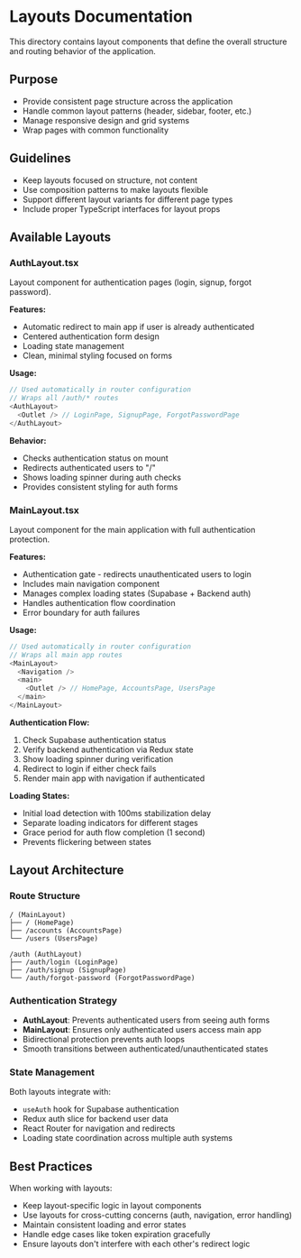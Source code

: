 # Layouts Documentation

This directory contains layout components that define the overall structure and routing behavior of the application.

## Purpose

- Provide consistent page structure across the application
- Handle common layout patterns (header, sidebar, footer, etc.)
- Manage responsive design and grid systems
- Wrap pages with common functionality

## Guidelines

- Keep layouts focused on structure, not content
- Use composition patterns to make layouts flexible
- Support different layout variants for different page types
- Include proper TypeScript interfaces for layout props

## Available Layouts

### AuthLayout.tsx

Layout component for authentication pages (login, signup, forgot password).

**Features:**

- Automatic redirect to main app if user is already authenticated
- Centered authentication form design
- Loading state management
- Clean, minimal styling focused on forms

**Usage:**

```typescript
// Used automatically in router configuration
// Wraps all /auth/* routes
<AuthLayout>
  <Outlet /> // LoginPage, SignupPage, ForgotPasswordPage
</AuthLayout>
```

**Behavior:**

- Checks authentication status on mount
- Redirects authenticated users to "/"
- Shows loading spinner during auth checks
- Provides consistent styling for auth forms

### MainLayout.tsx

Layout component for the main application with full authentication protection.

**Features:**

- Authentication gate - redirects unauthenticated users to login
- Includes main navigation component
- Manages complex loading states (Supabase + Backend auth)
- Handles authentication flow coordination
- Error boundary for auth failures

**Usage:**

```typescript
// Used automatically in router configuration
// Wraps all main app routes
<MainLayout>
  <Navigation />
  <main>
    <Outlet /> // HomePage, AccountsPage, UsersPage
  </main>
</MainLayout>
```

**Authentication Flow:**

1. Check Supabase authentication status
2. Verify backend authentication via Redux state
3. Show loading spinner during verification
4. Redirect to login if either check fails
5. Render main app with navigation if authenticated

**Loading States:**

- Initial load detection with 100ms stabilization delay
- Separate loading indicators for different stages
- Grace period for auth flow completion (1 second)
- Prevents flickering between states

## Layout Architecture

### Route Structure

```
/ (MainLayout)
├── / (HomePage)
├── /accounts (AccountsPage)
└── /users (UsersPage)

/auth (AuthLayout)
├── /auth/login (LoginPage)
├── /auth/signup (SignupPage)
└── /auth/forgot-password (ForgotPasswordPage)
```

### Authentication Strategy

- **AuthLayout**: Prevents authenticated users from seeing auth forms
- **MainLayout**: Ensures only authenticated users access main app
- Bidirectional protection prevents auth loops
- Smooth transitions between authenticated/unauthenticated states

### State Management

Both layouts integrate with:

- `useAuth` hook for Supabase authentication
- Redux auth slice for backend user data
- React Router for navigation and redirects
- Loading state coordination across multiple auth systems

## Best Practices

When working with layouts:

- Keep layout-specific logic in layout components
- Use layouts for cross-cutting concerns (auth, navigation, error handling)
- Maintain consistent loading and error states
- Handle edge cases like token expiration gracefully
- Ensure layouts don't interfere with each other's redirect logic
